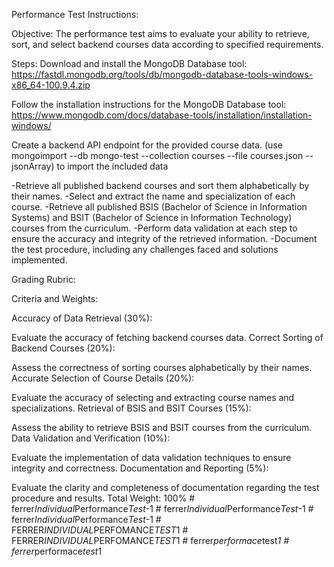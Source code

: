 Performance Test Instructions:

Objective:
The performance test aims to evaluate your ability to retrieve, sort, and select backend courses data according to specified requirements.

Steps:
Download and install the MongoDB Database tool: https://fastdl.mongodb.org/tools/db/mongodb-database-tools-windows-x86_64-100.9.4.zip

Follow the installation instructions for the MongoDB Database tool: https://www.mongodb.com/docs/database-tools/installation/installation-windows/

Create a backend API endpoint for the provided course data. (use mongoimport --db mongo-test --collection courses --file courses.json --jsonArray) to import the included data

-Retrieve all published backend courses and sort them alphabetically by their names.
-Select and extract the name and specialization of each course.
-Retrieve all published BSIS (Bachelor of Science in Information Systems) and BSIT (Bachelor of Science in Information Technology) courses from the curriculum.
-Perform data validation at each step to ensure the accuracy and integrity of the retrieved information.
-Document the test procedure, including any challenges faced and solutions implemented.

Grading Rubric:

Criteria and Weights:

Accuracy of Data Retrieval (30%):

Evaluate the accuracy of fetching backend courses data.
Correct Sorting of Backend Courses (20%):

Assess the correctness of sorting courses alphabetically by their names.
Accurate Selection of Course Details (20%):

Evaluate the accuracy of selecting and extracting course names and specializations.
Retrieval of BSIS and BSIT Courses (15%):

Assess the ability to retrieve BSIS and BSIT courses from the curriculum.
Data Validation and Verification (10%):

Evaluate the implementation of data validation techniques to ensure integrity and correctness.
Documentation and Reporting (5%):

Evaluate the clarity and completeness of documentation regarding the test procedure and results.
Total Weight: 100%
#   f e r r e r _ I n d i v i d u a l _ P e r f o r m a n c e _ T e s t _ - 1  
 #   f e r r e r _ I n d i v i d u a l _ P e r f o r m a n c e _ T e s t _ - 1  
 #   f e r r e r _ I n d i v i d u a l _ P e r f o r m a n c e _ T e s t _ - 1  
 #   F E R R E R _ I N D I V I D U A L _ P E R F O M A N C E _ T E S T _ 1  
 #   F E R R E R _ I N D I V I D U A L _ P E R F O M A N C E _ T E S T _ 1  
 #   f e r r e r _ p e r f o r m a c e _ t e s t _ 1  
 #   f e r r e r _ p e r f o r m a c e _ t e s t _ 1  
 